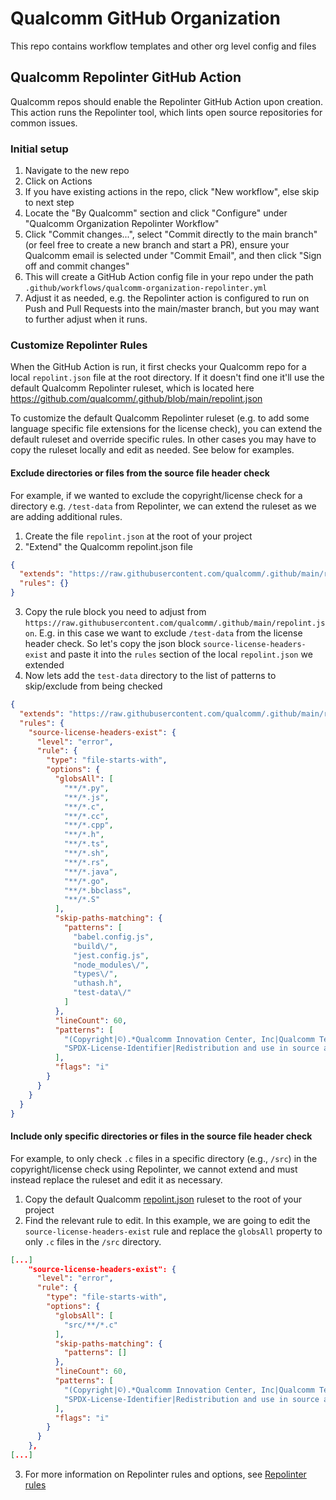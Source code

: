 # Qualcomm GitHub Organization

This repo contains workflow templates and other org level config and files

## Qualcomm Repolinter GitHub Action

Qualcomm repos should enable the Repolinter GitHub Action upon creation. This action runs the Repolinter tool, which lints open source repositories for common issues.

### Initial setup

1. Navigate to the new repo
1. Click on Actions
1. If you have existing actions in the repo, click "New workflow", else skip to next step
1. Locate the "By Qualcomm" section and click "Configure" under "Qualcomm Organization Repolinter Workflow"
1. Click "Commit changes...", select "Commit directly to the main branch" (or feel free to create a new branch and start a PR), ensure your Qualcomm email is selected under "Commit Email", and then click "Sign off and commit changes"
1. This will create a GitHub Action config file in your repo under the path `.github/workflows/qualcomm-organization-repolinter.yml`
1. Adjust it as needed, e.g. the Repolinter action is configured to run on Push and Pull Requests into the main/master branch, but you may want to further adjust when it runs.

### Customize Repolinter Rules

When the GitHub Action is run, it first checks your Qualcomm repo for a local `repolint.json` file at the root directory. If it doesn't find one it'll use the default Qualcomm Repolinter ruleset, which is located here https://github.com/qualcomm/.github/blob/main/repolint.json

To customize the default Qualcomm Repolinter ruleset (e.g. to add some language specific file extensions for the license check), you can extend the default ruleset and override specific rules. In other cases you may have to copy the ruleset locally and edit as needed. See below for examples.

#### Exclude directories or files from the source file header check

For example, if we wanted to exclude the copyright/license check for a directory e.g. `/test-data` from Repolinter, we can extend the ruleset as we are adding additional rules.

1. Create the file `repolint.json` at the root of your project
1. "Extend" the Qualcomm repolint.json file

```json
{
  "extends": "https://raw.githubusercontent.com/qualcomm/.github/main/repolint.json",
  "rules": {}
}
```

3. Copy the rule block you need to adjust from `https://raw.githubusercontent.com/qualcomm/.github/main/repolint.json`. E.g. in this case we want to exclude `/test-data` from the license header check. So let's copy the json block `source-license-headers-exist` and paste it into the `rules` section of the local `repolint.json` we extended
1. Now lets add the `test-data` directory to the list of patterns to skip/exclude from being checked

```json
{
  "extends": "https://raw.githubusercontent.com/qualcomm/.github/main/repolint.json",
  "rules": {
    "source-license-headers-exist": {
      "level": "error",
      "rule": {
        "type": "file-starts-with",
        "options": {
          "globsAll": [
            "**/*.py",
            "**/*.js",
            "**/*.c",
            "**/*.cc",
            "**/*.cpp",
            "**/*.h",
            "**/*.ts",
            "**/*.sh",
            "**/*.rs",
            "**/*.java",
            "**/*.go",
            "**/*.bbclass",
            "**/*.S"
          ],
          "skip-paths-matching": {
            "patterns": [
              "babel.config.js",
              "build\/",
              "jest.config.js",
              "node_modules\/",
              "types\/",
              "uthash.h",
              "test-data\/"
            ]
          },
          "lineCount": 60,
          "patterns": [
            "(Copyright|©).*Qualcomm Innovation Center, Inc|Qualcomm Technologies, Inc|Copyright (\\(c\\)|©) (20(1[2-9]|2[0-2])(-|,|\\s)*)+ The Linux Foundation",
            "SPDX-License-Identifier|Redistribution and use in source and binary forms, with or without"
          ],
          "flags": "i"
        }
      }
    }
  }
}
```

#### Include only specific directories or files in the source file header check

For example, to only check `.c` files in a specific directory (e.g., `/src`) in the copyright/license check using Repolinter, we cannot extend and must instead replace the ruleset and edit it as necessary.

1. Copy the default Qualcomm [repolint.json](https://raw.githubusercontent.com/qualcomm/.github/main/repolint.json) ruleset to the root of your project
2. Find the relevant rule to edit. In this example, we are going to edit the `source-license-headers-exist` rule and replace the `globsAll` property to only `.c` files in the `/src` directory.

```json
[...]
    "source-license-headers-exist": {
      "level": "error",
      "rule": {
        "type": "file-starts-with",
        "options": {
          "globsAll": [
            "src/**/*.c"
          ],
          "skip-paths-matching": {
            "patterns": []
          },
          "lineCount": 60,
          "patterns": [
            "(Copyright|©).*Qualcomm Innovation Center, Inc|Qualcomm Technologies, Inc|Copyright (\\(c\\)|©) (20(1[2-9]|2[0-2])(-|,|\\s)*)+ The Linux Foundation",
            "SPDX-License-Identifier|Redistribution and use in source and binary forms, with or without"
          ],
          "flags": "i"
        }
      }
    },
[...]    
```

3. For more information on Repolinter rules and options, see [Repolinter rules](https://github.com/todogroup/repolinter/blob/main/docs/rules.md)
